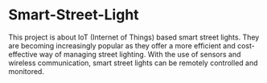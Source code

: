 # Smart-Street-Light
This project is about IoT (Internet of Things) based smart street lights. They are becoming increasingly popular as they offer a more efficient and cost-effective way of managing street lighting. With the use of sensors and wireless communication, smart street lights can be remotely controlled and monitored.
